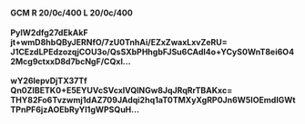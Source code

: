 #### GCM R 20/0c/400 L 20/0c/400
**PylW2dfg27dEkAkF**<br/>**jt+wmD8hbQByJERNfO/7zU0TnhAi/EZxZwaxLxvZeRU=**<br/>**J1CEzdLPEdzozqjCOU3o/QsSXbPHhgbFJSu6CAdl4o+YCyS0WnT8ei6O42Mcg9ctxxD8d7bcNgF/CQxl...**<br/><br/>
**wY26lepvDjTX37Tf**<br/>**Qn0ZIBETK0+E5EYUVcSVcxlVQlNGw8JqJRqRrTBAKxc=**<br/>**THY82Fo6Tvzwmj1dAZ709JAdqi2hq1aT0TMXyXgRP0Jn6W5IOEmdlGWtTPnPF6jzAOEbRyYI1gWPSQuH...**